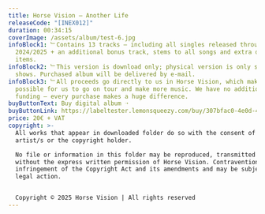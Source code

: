 ```yaml
---
title: Horse Vision – Another Life
releaseCode: "[INEX012]"
duration: 00:34:15
coverImage: /assets/album/test-6.jpg
infoBlock1: ﹂Contains 13 tracks – including all singles released throughout
  2024/2025 + an additional bonus track, stems to all songs and extra digital
  items.
infoBlock2: ﹂This version is download only; physical version is only sold at
  shows. Purchased album will be delivered by e-mail.
infoBlock3: ﹂All proceeds go directly to us in Horse Vision, which makes it
  possible for us to go on tour and make more music. We have no additional
  funding – every purchase makes a huge difference.
buyButtonText: Buy digital album ➝
buyButtonLink: https://labeltester.lemonsqueezy.com/buy/307bfac0-4e0d-454b-bc35-53e754ad0a2f?embed=1&media=0&logo=0&desc=0&discount=0&enabled=693882
price: 20€ + VAT
copyright: >-
  All works that appear in downloaded folder do so with the consent of the
  artist/s or the copyright holder. 

  No file or information in this folder may be reproduced, transmitted or copied
  without the express written permission of Horse Vision. Contravention is an
  infringement of the Copyright Act and its amendments and may be subject to
  legal action.


  Copyright © 2025 Horse Vision | All rights reserved
---
```

